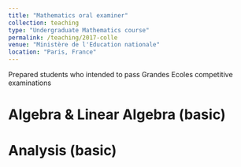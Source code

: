 ```yaml
---
title: "Mathematics oral examiner"
collection: teaching
type: "Undergraduate Mathematics course"
permalink: /teaching/2017-colle
venue: "Ministère de l'Education nationale"
location: "Paris, France"
---
```


Prepared students who intended to pass Grandes Ecoles competitive examinations

Algebra & Linear Algebra (basic)
======

Analysis (basic)
======

